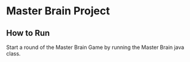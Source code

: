 # Master Brain Project
## How to Run
Start a round of the Master Brain Game by running the Master Brain java class. 
